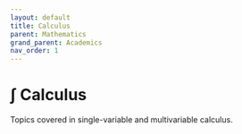 ```yaml
---
layout: default
title: Calculus
parent: Mathematics
grand_parent: Academics
nav_order: 1
---
```

# ∫ Calculus

Topics covered in single-variable and multivariable calculus.
